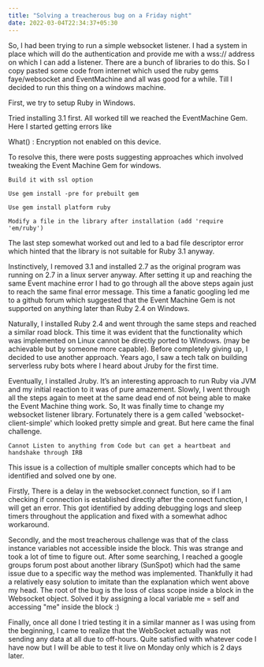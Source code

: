 ```yaml
---
title: "Solving a treacherous bug on a Friday night"
date: 2022-03-04T22:34:37+05:30
---
```


So, I had been trying to run a simple websocket listener. I had a system in place which will do the authentication and provide me with a wss:// address on which I can add a listener. There are a bunch of libraries to do this. So I copy pasted some code from internet which used the ruby gems faye/websocket and EventMachine and all was good for a while. Till I decided to run this thing on a windows machine.  

 

First, we try to setup Ruby in Windows. 

 

Tried installing 3.1 first. All worked till we reached the EventMachine Gem. Here I started getting errors like  

What() : Encryption not enabled on this device. 

 

To resolve this, there were posts suggesting approaches which involved tweaking the Event Machine Gem for windows.

    Build it with ssl option 

    Use gem install -pre for prebuilt gem 

    Use gem install platform ruby 

    Modify a file in the library after installation (add 'require 'em/ruby') 

The last step somewhat worked out and led to a bad file descriptor error which hinted that the library is not suitable for Ruby 3.1 anyway. 

 

Instinctively, I removed 3.1 and installed 2.7 as the original program was running on 2.7 in a linux server anyway. After setting it up and reaching the same Event machine error I had to go through all the above steps again just to reach the same final error message. This time a fanatic googling led me to a github forum which suggested that the Event Machine Gem is not supported on anything later than Ruby 2.4 on Windows.

 

Naturally, I installed Ruby 2.4 and went through the same steps and reached a similar road block. This time it was evident that the functionality which was implemented on Linux cannot be directly ported to Windows. (may be achievable but by someone more capable). Before completely giving up, I decided to use another approach. Years ago, I saw a tech talk on building serverless ruby bots where I heard about Jruby for the first time. 

 

Eventually, I installed Jruby. It’s an interesting approach to run Ruby via JVM and my initial reaction to it was of pure amazement. Slowly, I went through all the steps again to meet at the same dead end of not being able to make the Event Machine thing work. So, It was finally time to change my websocket listener library. Fortunately there is a gem called 'websocket-client-simple' which looked pretty simple and great. But here came the final challenge. 

    Cannot Listen to anything from Code but can get a heartbeat and handshake through IRB 

This issue is a collection of multiple smaller concepts which had to be identified and solved one by one. 

 

Firstly, There is a delay in the websocket.connect function, so if I am checking if connection is established directly after the connect function, I will get an error. This got identified by adding debugging logs and sleep timers throughout the application and fixed with a somewhat adhoc workaround. 

 

Secondly, and the most treacherous challenge was that of the class instance variables not accessible inside the block. This was strange and took a lot of time to figure out. After some searching, I reached a google groups forum post about another library (SunSpot) which had the same issue due to a specific way the method was implemented. Thankfully it had a relatively easy solution to imitate than the explanation which went above my head. The root of the bug is the loss of class scope inside a block in the Websocket object. Solved it by assigning a local variable me = self and accessing "me" inside the block :) 


Finally, once all done I tried testing it in a similar manner as I was using from the beginning, I came to realize that the WebSocket actually was not sending any data at all due to off-hours. Quite satisfied with whatever code I have now but I will be able to test it live on Monday only which is 2 days later.



